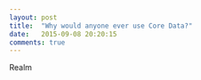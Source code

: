 ```yaml
---
layout: post
title:  "Why would anyone ever use Core Data?"
date:   2015-09-08 20:20:15
comments: true
---
```


Realm